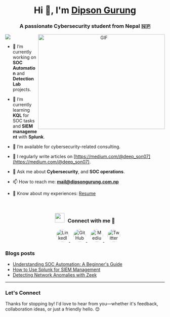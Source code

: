<h1 align="center">Hi 👋, I'm <a href="https://dipsongurung.com.np" target="blank">Dipson Gurung</a></h1>
<h3 align="center">A passionate Cybersecurity student from Nepal 🇳🇵</h3>
<a href="https://www.linkedin.com/in/dipson-gurung-036035284/" /><img src="https://img.shields.io/badge/-LinkedIn-0072b1?&style=for-the-badge&logo=linkedin&logoColor=white" /></a>

<a target="_blank" align="center">
  <img align="right" top="500" height="300" width="400" alt="GIF" src="https://media.giphy.com/media/SWoSkN6DxTszqIKEqv/giphy.gif">
</a>

- 🔭 I’m currently working on **SOC Automation** and **Detection Lab** projects.

- 🌱 I’m currently learning **KQL** for SOC tasks and **SIEM management** with **Splunk**.

- 🤝 I’m available for cybersecurity-related consulting.

- 📝 I regularly write articles on [https://medium.com/@deep_son07](https://medium.com/@deep_son07).

- 💬 Ask me about **Cybersecurity**, and **SOC operations**.

- 📫 How to reach me: **mail@dipsongurung.com.np**

- 📄 Know about my experiences: [Resume](https://github.com/dipsongurung/Me.io/blob/master/DipsonGurungResume.pdf)

<br/>
<h3 align="center" > <img src="https://media.giphy.com/media/iY8CRBdQXODJSCERIr/giphy.gif" width="30" height="30" style="margin-right: 10px;">Connect with me 🤝 </h3>

<p align="center">

<div align="center" class="icons-social" style="margin-left: 10px;">
    <a style="margin-left: 10px;" target="_blank" href="https://www.linkedin.com/in/dipsongurung/">
        <img src="https://img.icons8.com/ios-filled/50/0077B5/linkedin.png" alt="LinkedIn" style="width: 40px; height: 40px; border-radius: 50%;">
    </a>
    <a style="margin-left: 10px;" target="_blank" href="https://github.com/dipsongurung">
        <img src="https://static.vecteezy.com/system/resources/previews/046/437/248/non_2x/github-logo-transparent-background-free-png.png" alt="GitHub" style="width: 40px; height: 40px; border-radius: 50%;">
    </a>
    <a style="margin-left: 10px;" target="_blank" href="https://medium.com/@deep_son07">
        <img src="https://www.graphicdesignforum.com/uploads/default/original/2X/0/0e58f26a6dd982e7f04d1286defd4320e6d6153b.jpeg" alt="Medium" style="width: 40px; height: 40px; border-radius: 50%;">
    </a>
    <a style="margin-left: 10px;" target="_blank" href="https://twitter.com/dipsongurung">
        <img src="https://seeklogo.com/images/T/twitter-new-logo-8A0C4E0C58-seeklogo.com.png" alt="Twitter" style="width: 40px; height: 40px; border-radius: 50%;">
    </a>
</div>

    
</div>



</p>

### Blogs posts

<!-- BLOG-POST-LIST:START -->

- [Understanding SOC Automation: A Beginner's Guide](https://dev.to/dipsongurung/soc-automation-beginners-guide)
- [How to Use Splunk for SIEM Management](https://dev.to/dipsongurung/how-to-use-splunk-for-siem-management)
- [Detecting Network Anomalies with Zeek](https://dev.to/dipsongurung/detecting-network-anomalies-with-zeek)

<!-- BLOG-POST-LIST:END -->

---

### Let's Connect  
Thanks for stopping by! I'd love to hear from you—whether it's feedback, collaboration ideas, or just a friendly hello. 😊  

